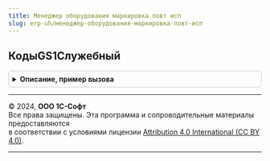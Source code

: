 ```yaml
---
title: Менеджер оборудования маркировка повт исп
slug: erp-uh/менеджер-оборудования-маркировка-повт-исп
---
```



## КодыGS1Служебный
<details style="margin: 1em 0; padding: 0.5em; border: 1px solid #ccc; border-radius: 6px;">

<summary style="font-weight: bold; cursor: pointer;">Описание, пример вызова</summary>

```bsl

// Коды GS1.
//
// Возвращаемое значение:
//  Соответствие из Строка - Коды GS1
Функция КодыGS1Служебный() Экспорт
```

Пример вызова
```bsl
Результат = МенеджерОборудованияМаркировкаПовтИсп.КодыGS1Служебный() 
```
</details>

---

© 2024, **ООО 1С-Софт**  
Все права защищены. Эта программа и сопроводительные материалы предоставляются  
в соответствии с условиями лицензии [Attribution 4.0 International (CC BY 4.0)](https://creativecommons.org/licenses/by/4.0/legalcode).

---

